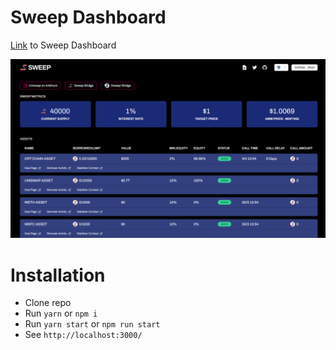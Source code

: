 # Sweep Dashboard
[Link](https://sweepr.netlify.app/) to Sweep Dashboard

![preview](src/assets/images/preview.png)

# Installation

-   Clone repo
-   Run `yarn` or `npm i`
-   Run `yarn start` or `npm run start`
-   See `http://localhost:3000/`